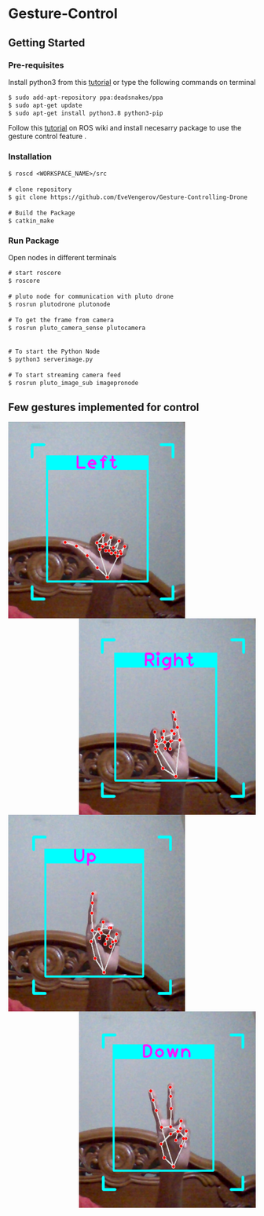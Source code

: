 # Gesture-Control
## Getting Started
### Pre-requisites
Install python3 from this [tutorial](https://realpython.com/installing-python/#how-to-install-on-ubuntu-and-linux-mint) or type the following commands on terminal 
```
$ sudo add-apt-repository ppa:deadsnakes/ppa
$ sudo apt-get update
$ sudo apt-get install python3.8 python3-pip
```
Follow this [tutorial](http://wiki.ros.org/kinetic/Installation/Ubuntu) on ROS wiki and install necesarry package to use the gesture control feature .
### Installation
```# Navigate to catkin workspace
$ roscd <WORKSPACE_NAME>/src

# clone repository
$ git clone https://github.com/EveVengerov/Gesture-Controlling-Drone

# Build the Package
$ catkin_make 
```
### Run Package 
Open nodes in different terminals
```
# start roscore
$ roscore

# pluto node for communication with pluto drone
$ rosrun plutodrone plutonode

# To get the frame from camera
$ rosrun pluto_camera_sense plutocamera


# To start the Python Node
$ python3 serverimage.py

# To start streaming camera feed
$ rosrun pluto_image_sub imagepronode 

```
## Few gestures implemented for control
<div class="row">
  <div class="column">
    <img align="left" src="/gestures/2021-11-23%20(10).png"  width=360 height=400 \>
  </div>
  <div class="column">
    <img align="right" src="/gestures/2021-11-23%20(12).png" width=360 height=400 \>
  </div>
  <div class="column">
    <img align="left" src="/gestures/2021-11-23%20(13).png"  width=360 height=400 \>
  </div>
  <div class="column">
    <img align="right" src="/gestures/2021-11-23%20(9).png" width=360 height=400  \>
  </div>
</div>  

  
    
     
